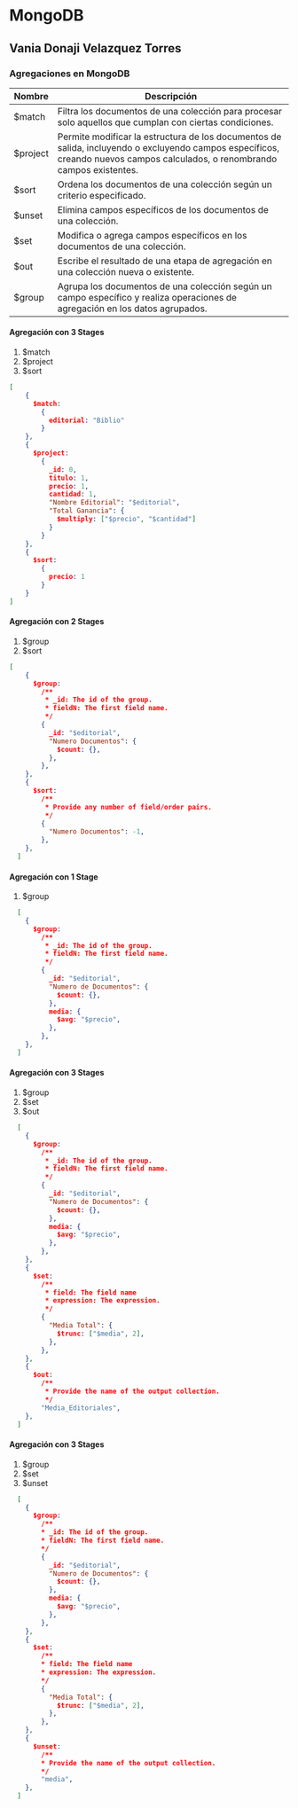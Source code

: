 # MongoDB

## Vania Donaji Velazquez Torres

### Agregaciones en MongoDB
| Nombre    | Descripción                                                       |
|-----------|-------------------------------------------------------------------|
| $match    | Filtra los documentos de una colección para procesar solo aquellos que cumplan con ciertas condiciones.                                   |
| $project  | Permite modificar la estructura de los documentos de salida, incluyendo o excluyendo campos específicos, creando nuevos campos calculados, o renombrando campos existentes.               |
| $sort     | Ordena los documentos de una colección según un criterio especificado.                                                         |
| $unset    | Elimina campos específicos de los documentos de una colección.                                                                 |
| $set      | Modifica o agrega campos específicos en los documentos de una colección.                                                       |
| $out      | Escribe el resultado de una etapa de agregación en una colección nueva o existente.                                            |
| $group    | Agrupa los documentos de una colección según un campo específico y realiza operaciones de agregación en los datos agrupados.     |

#### **Agregación con 3 Stages**
1. $match
2. $project
3. $sort
```json
[
    {
      $match:
        {
          editorial: "Biblio"
        }
    },
    {
      $project:
        {
          _id: 0,
          titulo: 1,
          precio: 1,
          cantidad: 1,
          "Nombre Editorial": "$editorial",
          "Total Ganancia": {
            $multiply: ["$precio", "$cantidad"]
          }
        }
    },
    {
      $sort:
        {
          precio: 1
        }
    }
]
```

#### **Agregación con 2 Stages**
1. $group
2. $sort
```json
[
    {
      $group:
        /**
         * _id: The id of the group.
         * fieldN: The first field name.
         */
        {
          _id: "$editorial",
          "Numero Documentos": {
            $count: {},
          },
        },
    },
    {
      $sort:
        /**
         * Provide any number of field/order pairs.
         */
        {
          "Numero Documentos": -1,
        },
    },
  ]
```

#### **Agregación con 1 Stage**
1. $group
```json
  [
    {
      $group:
        /**
         * _id: The id of the group.
         * fieldN: The first field name.
         */
        {
          _id: "$editorial",
          "Numero de Documentos": {
            $count: {},
          },
          media: {
            $avg: "$precio",
          },
        },
    },
  ]
```

#### **Agregación con 3 Stages**
1. $group
2. $set
3. $out
```json
  [
    {
      $group:
        /**
         * _id: The id of the group.
         * fieldN: The first field name.
         */
        {
          _id: "$editorial",
          "Numero de Documentos": {
            $count: {},
          },
          media: {
            $avg: "$precio",
          },
        },
    },
    {
      $set:
        /**
         * field: The field name
         * expression: The expression.
         */
        {
          "Media Total": {
            $trunc: ["$media", 2],
          },
        },
    },
    {
      $out:
        /**
         * Provide the name of the output collection.
         */
        "Media_Editoriales",
    },
  ]
```

#### **Agregación con 3 Stages**
1. $group
2. $set
3. $unset
```json
  [
    {
      $group:
        /**
        * _id: The id of the group.
        * fieldN: The first field name.
        */
        {
          _id: "$editorial",
          "Numero de Documentos": {
            $count: {},
          },
          media: {
            $avg: "$precio",
          },
        },
    },
    {
      $set:
        /**
        * field: The field name
        * expression: The expression.
        */
        {
          "Media Total": {
            $trunc: ["$media", 2],
          },
        },
    },
    {
      $unset:
        /**
        * Provide the name of the output collection.
        */
        "media",
    },
  ]
  ```